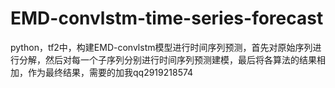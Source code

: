 # EMD-convlstm-time-series-forecast
python，tf2中，构建EMD-convlstm模型进行时间序列预测，首先对原始序列进行分解，然后对每一个子序列分别进行时间序列预测建模，最后将各算法的结果相加，作为最终结果，需要的加我qq2919218574
